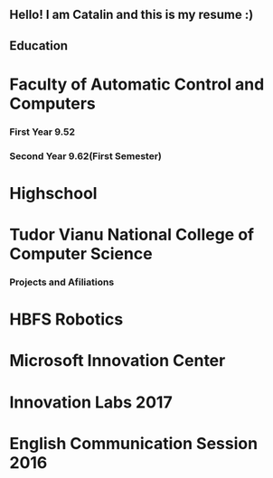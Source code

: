 ## Hello! I am Catalin and this is my resume :)

## Education

# Faculty of Automatic Control and Computers

### First Year 9.52

### Second Year 9.62(First Semester)

# Highschool

# Tudor Vianu National College of Computer Science

### Projects and Afiliations

# HBFS Robotics

# Microsoft Innovation Center

# Innovation Labs 2017

# English Communication Session 2016



